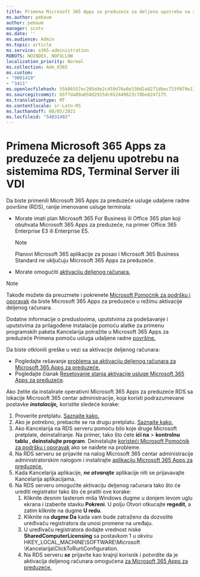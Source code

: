 ```yaml
---
title: Primena Microsoft 365 Apps za preduzeće za deljenu upotrebu na sistemima RDS, Terminal Server ili VDI
ms.author: pebaum
author: pebaum
manager: scotv
ms.date: ''
ms.audience: Admin
ms.topic: article
ms.service: o365-administration
ROBOTS: NOINDEX, NOFOLLOW
localization_priority: Normal
ms.collection: Adm_O365
ms.custom:
- "9001419"
- "3411"
ms.openlocfilehash: 55b86557ec205dde2c459d76e8e330d2a8271dbec723f079e119ebe409b41c3f
ms.sourcegitcommit: b5f7da89a650d2915dc652449623c78be6247175
ms.translationtype: MT
ms.contentlocale: sr-Latn-RS
ms.lasthandoff: 08/05/2021
ms.locfileid: "54031492"
---
```

# <a name="deploying-microsoft-365-apps-for-enterprise-for-shared-use-on-rds-terminal-server-or-vdi"></a>Primena Microsoft 365 Apps za preduzeće za deljenu upotrebu na sistemima RDS, Terminal Server ili VDI

Da biste primenili Microsoft 365 Apps za preduzeće usluge udaljene radne površine (RDS), ranije imenovane usluge terminala:

- Morate imati plan Microsoft 365 For Business ili Office 365 plan koji obuhvata Microsoft 365 Apps za preduzeće, na primer Office 365 Enterprise E3 ili Enterprise E5.
   > [!NOTE]
   > Planovi Microsoft 365 aplikacije za posao i Microsoft 365 Business Standard ne uključuju Microsoft 365 Apps za preduzeće.
- Morate omogućiti [aktivaciju deljenog računara.](https://docs.microsoft.com/DeployOffice/overview-shared-computer-activation)

> [!NOTE]
> Takođe možete da preuzmete i pokrenete [Microsoft Pomoćnik za podršku i oporavak](https://aka.ms/SaRA_OfficeSCA_M365Portal) da biste Microsoft 365 Apps za preduzeće u režimu aktivacije deljenog računara.

Dodatne informacije o preduslovima, uputstvima za podešavanje i uputstvima za prilagođene instalacije pomoću alatke za primenu programskih paketa Kancelarija potražite u Microsoft 365 Apps za preduzeće Primena pomoću usluga udaljene radne [površine.](https://docs.microsoft.com/DeployOffice/deploy-microsoft-365-apps-remote-desktop-services)

Da biste otklonili greške u vezi sa aktivacije deljenog računara:

- Pogledajte rešavanje [problema sa aktivaciju deljenog računara za Microsoft 365 Apps za preduzeće.](https://docs.microsoft.com/DeployOffice/troubleshoot-shared-computer-activation)
- Pogledajte članak [Resetovanje stanja aktivacije usluge Microsoft 365 Apps za preduzeće](https://go.microsoft.com/fwlink/?linkid=2109218).

Ako želite da instalirate operativni Microsoft 365 Apps za preduzeće RDS sa lokacije Microsoft 365 centar administracije, koja koristi podrazumevane postavke ***instalacije,*** koristite sledeće korake:

1. Proverite pretplatu. [Saznajte kako.](https://docs.microsoft.com/microsoft-365/admin/admin-overview/what-subscription-do-i-have)
2. Ako je potrebno, prebacite se na drugu pretplatu. [Saznajte kako.](https://docs.microsoft.com/microsoft-365/commerce/subscriptions/switch-to-a-different-plan)
3. Ako Kancelarija na RDS serveru pomoću bilo koje druge Microsoft pretplate, deinstaliranje. Na primer, tako što ćete **ići na**  >  **kontrolnu tablu , deinstalujte program**. Deinstalujte [koristeći Microsoft Pomoćnik za podršku i oporavak](https://aka.ms/SARA-OfficeUninstall-Alchemy) ako se naiđete na probleme.
4. Na RDS serveru se prijavite na nalog Microsoft 365 centar administracije administratorskim nalogom i instalirajte [aplikaciju Microsoft 365 Apps za preduzeće.](https://portal.office.com/OLS/MySoftware.aspx)
5. Kada Kancelarija aplikacije, ***ne otvarajte*** aplikacije niti se prijavavajte Kancelarija aplikacijama.
6. Na RDS serveru omogućite aktivaciju deljenog računara tako što će urediti registrator tako što će pratiti ove korake:
   1. Kliknite desnim tasterom miša Windows dugme u donjem levom uglu ekrana i izaberite stavku **Pokreni**. U polju Otvori otkucajte **regedit**, a zatim kliknite na dugme **U redu**.
   2. Kliknite na **dugme Da** kada vam bude zatraženo da dozvolite uređivaču registratora da unosi promene na uređaju.
   3. U uređivaču registratora dodajte vrednost niske **SharedComputerLicensing** sa postavkom 1 u okviru HKEY_LOCAL_MACHINE\SOFTWARE\Microsoft \Kancelarija\ClickToRun\Configuration.
   4. Na RDS serveru ***se*** prijavite kao krajnji korisnik i potvrdite da je aktivacija deljenog računara omogućena [za Microsoft 365 Apps za preduzeće.](https://docs.microsoft.com/DeployOffice/troubleshoot-shared-computer-activation#verify-that-activation-for-microsoft-365-apps-succeeded)
